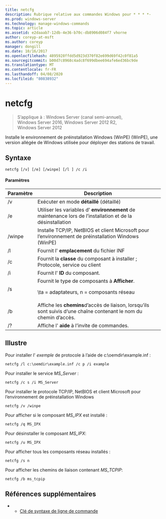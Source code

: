 ```yaml
---
title: netcfg
description: Rubrique relative aux commandes Windows pour * * * *-
ms.prod: windows-server
ms.technology: manage-windows-commands
ms.topic: article
ms.assetid: e2daaab7-12db-4e36-b70c-db8906d084f7 vhorne
author: coreyp-at-msft
ms.author: coreyp
manager: dongill
ms.date: 10/16/2017
ms.openlocfilehash: 4895928ffdd5d923d370f82e699d69f42c0f81a5
ms.sourcegitcommit: b00d7c8968c4adc8f699dbee694afe6ed36bc9de
ms.translationtype: MT
ms.contentlocale: fr-FR
ms.lasthandoff: 04/08/2020
ms.locfileid: "80838932"
---
```

# <a name="netcfg"></a>netcfg

>S’applique à : Windows Server (canal semi-annuel), Windows Server 2016, Windows Server 2012 R2, Windows Server 2012

Installe le environnement de préinstallation Windows (WinPE) (WinPE), une version allégée de Windows utilisée pour déployer des stations de travail.
## <a name="syntax"></a>Syntaxe
```
netcfg [/v] [/e] [/winpe] [/l ] /c /i
```
#### <a name="parameters"></a>Paramètres
|Paramètre|Description|
|-------|--------|
|/v|Exécuter en mode **détaillé** (détaillé)|
|/e|Utiliser les variables d' **environnement** de maintenance lors de l’installation et de la désinstallation|
|/winpe|Installe TCP/IP, NetBIOS et client Microsoft pour l’environnement de préinstallation Windows (WinPE)|
|/l|Fournit l' **emplacement** du fichier INF|
|/c|Fournit la **classe** du composant à installer ; Protocole, service ou client|
|/i|Fournit l' **ID** du composant.|
|/s|Fournit le type de composants à **Afficher**.<p>\ta = adaptateurs, n = composants réseau|
|/b|Affiche les **chemins**d’accès de liaison, lorsqu’ils sont suivis d’une chaîne contenant le nom du chemin d’accès.|
|/?|Affiche l' **aide** à l’invite de commandes.|

## <a name="examples"></a><a name=BKMK_Examples></a>Illustre

Pour installer l' *exemple* de protocole à l’aide de c:\oemdir\example.inf :
```
netcfg /l c:\oemdir\example.inf /c p /i example
```
Pour installer le service *MS_Server* :
```
netcfg /c s /i MS_Server
```
Pour installer le protocole TCP/IP, NetBIOS et client Microsoft pour l’environnement de préinstallation Windows
```
netcfg /v /winpe
```
Pour afficher si le composant *MS_IPX* est installé :
```
netcfg /q MS_IPX
```
Pour désinstaller le composant *MS_IPX*:
```
netcfg /u MS_IPX
```
Pour afficher tous les composants réseau installés :
```
netcfg /s n
```
Pour afficher les chemins de liaison contenant *MS_TCPIP*:
```
netcfg /b ms_tcpip
```
## <a name="additional-references"></a>Références supplémentaires
-   - [Clé de syntaxe de ligne de commande](command-line-syntax-key.md)
